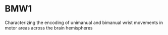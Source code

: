 # BMW1
Characterizing the encoding of unimanual and bimanual wrist movements in motor areas across the brain hemispheres
